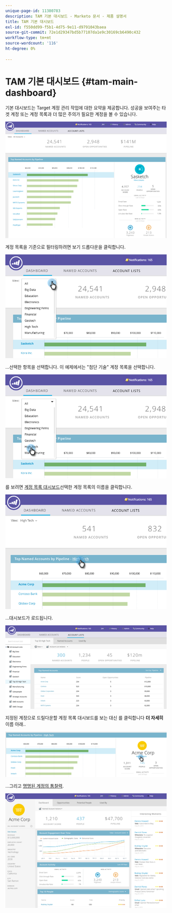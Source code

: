 ```yaml
---
unique-page-id: 11380783
description: TAM 기본 대시보드 - Marketo 문서 - 제품 설명서
title: TAM 기본 대시보드
exl-id: f550dd99-f5b1-4d75-9e11-d9791043baea
source-git-commit: 72e1d29347bd5b77107da1e9c30169cb6490c432
workflow-type: tm+mt
source-wordcount: '116'
ht-degree: 0%

---
```


# TAM 기본 대시보드 {#tam-main-dashboard}

기본 대시보드는 Target 계정 관리 작업에 대한 요약을 제공합니다. 성공을 보여주는 타겟 계정 또는 계정 목록과 더 많은 주의가 필요한 계정을 볼 수 있습니다.

![](assets/one.png)

계정 목록을 기준으로 필터링하려면 보기 드롭다운을 클릭합니다.

![](assets/two.png)

...선택한 항목을 선택합니다. 이 예제에서는 &quot;첨단 기술&quot; 계정 목록을 선택합니다.

![](assets/three.png)

를 보려면 [계정 목록 대시보드](/help/marketo/product-docs/target-account-management/measure/account-list-insights.md#account-list-dashboard)선택한 계정 목록의 이름을 클릭합니다.

![](assets/four.png)

...대시보드가 로드됩니다.

![](assets/five.png)

지정된 계정으로 드릴다운할 계정 목록 대시보드를 보는 대신 를 클릭합니다 **더 자세히** 이름 아래..

![](assets/six.png)

...그리고 [명명된 계정의 통찰력](/help/marketo/product-docs/target-account-management/measure/named-account-insights.md).

![](assets/seven.png)
